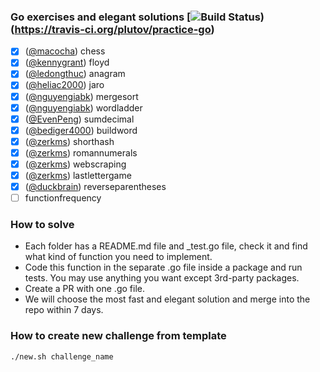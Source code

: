 ### Go exercises and elegant solutions [![Build Status](https://travis-ci.org/plutov/practice-go.svg?branch=master))(https://travis-ci.org/plutov/practice-go)

 - [x] ([@macocha](https://github.com/macocha)) chess
 - [x] ([@kennygrant](https://github.com/kennygrant)) floyd
 - [x] ([@ledongthuc](https://github.com/ledongthuc)) anagram
 - [x] ([@heliac2000](https://github.com/heliac2000)) jaro
 - [x] ([@nguyengiabk](https://github.com/nguyengiabk)) mergesort
 - [x] ([@nguyengiabk](https://github.com/nguyengiabk)) wordladder
 - [x] ([@EvenPeng](https://github.com/EvenPeng)) sumdecimal
 - [x] ([@bediger4000](https://github.com/bediger4000)) buildword
 - [x] ([@zerkms](https://github.com/zerkms)) shorthash
 - [x] ([@zerkms](https://github.com/zerkms)) romannumerals
 - [x] ([@zerkms](https://github.com/zerkms)) webscraping
 - [x] ([@zerkms](https://github.com/zerkms)) lastlettergame
 - [x] ([@duckbrain](https://github.com/duckbrain)) reverseparentheses
 - [ ] functionfrequency

### How to solve

 - Each folder has a README.md file and _test.go file, check it and find what kind of function you need to implement.
 - Code this function in the separate .go file inside a package and run tests. You may use anything you want except 3rd-party packages.
 - Create a PR with one .go file.
 - We will choose the most fast and elegant solution and merge into the repo within 7 days.

### How to create new challenge from template

```
./new.sh challenge_name
```
